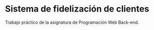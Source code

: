 # Sistema de fidelización de clientes
Trabajo práctico de la asignatura de Programación Web Back-end. 

